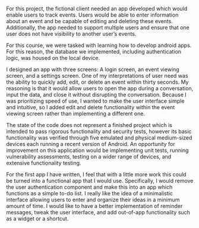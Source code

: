 For this project, the fictional client needed an app developed which would enable users to track events. Users would be able to enter information about an event and be capable of editing and deleting these events. Additionally, the app needed to support multiple users and ensure that one user does not have visibility to another user’s events.

For this course, we were tasked with learning how to develop android apps. For this reason, the database we implemented, including authentication logic, was housed on the local device.

I designed an app with three screens: A login screen, an event viewing screen, and a settings screen. One of my interpretations of user need was the ability to quickly add, edit, or delete an event within thirty seconds. My reasoning is that it would allow users to open the app during a conversation, input the data, and close it without disrupting the conversation. Because I was prioritizing speed of use, I wanted to make the user interface simple and intuitive, so I added edit and delete functionality within the event viewing screen rather than implementing a different one.

The state of the code does not represent a finished project which is intended to pass rigorous functionality and security tests, however its basic functionality was verified through five emulated and physical medium-sized devices each running a recent version of Android. An opportunity for improvement on this application would be implementing unit tests, running vulnerability assessments, testing on a wider range of devices, and extensive functionality testing.

For the first app I have written, I feel that with a little more work this could be turned into a functional app that I would use. Specifically, I would remove the user authentication component and make this into an app which functions as a simple to-do list. I really like the idea of a minimalistic interface allowing users to enter and organize their ideas in a minimum amount of time. I would like to have a better implementation of reminder messages, tweak the user interface, and add out-of-app functionality such as a widget or a shortcut.
